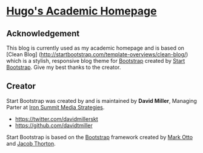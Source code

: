 # [Hugo's Academic Homepage](http://cs.rpi.edu/~cheny39)

## Acknowledgement
This blog is currently used as my academic homepage and is based on [Clean Blog]
(http://startbootstrap.com/template-overviews/clean-blog/) which is a stylish, responsive blog theme for [Bootstrap](http://getbootstrap.com/) created by [Start Bootstrap](http://startbootstrap.com/). Give my best thanks to the creator.

## Creator

Start Bootstrap was created by and is maintained by **David Miller**, Managing Parter at [Iron Summit Media Strategies](http://www.ironsummitmedia.com/).

* https://twitter.com/davidmillerskt
* https://github.com/davidtmiller

Start Bootstrap is based on the [Bootstrap](http://getbootstrap.com/) framework created by [Mark Otto](https://twitter.com/mdo) and [Jacob Thorton](https://twitter.com/fat).

